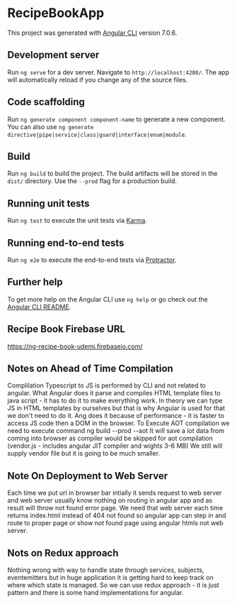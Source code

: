 # RecipeBookApp

This project was generated with [Angular CLI](https://github.com/angular/angular-cli) version 7.0.6.

## Development server

Run `ng serve` for a dev server. Navigate to `http://localhost:4200/`. The app will automatically reload if you change any of the source files.

## Code scaffolding

Run `ng generate component component-name` to generate a new component. You can also use `ng generate directive|pipe|service|class|guard|interface|enum|module`.

## Build

Run `ng build` to build the project. The build artifacts will be stored in the `dist/` directory. Use the `--prod` flag for a production build.

## Running unit tests

Run `ng test` to execute the unit tests via [Karma](https://karma-runner.github.io).

## Running end-to-end tests

Run `ng e2e` to execute the end-to-end tests via [Protractor](http://www.protractortest.org/).

## Further help

To get more help on the Angular CLI use `ng help` or go check out the [Angular CLI README](https://github.com/angular/angular-cli/blob/master/README.md).


## Recipe Book Firebase URL 

https://ng-recipe-book-udemi.firebaseio.com/


## Notes on Ahead of Time Compilation
Complilation Typescript to JS is performed by CLI and not related to angular. What Angular does it parse and compiles HTML template files to java script - it has to do it to make everything work. In theory we can type JS in HTML templates by ourselves but that is why Angular is used for that we don't need to do it. Ang does it because of performance - it is faster to access JS code then a DOM in the browser.
To Execute AOT compilation we need to execute command ng build --prod --aot
It will save a lot data from coming into browser as compiler would be skipped for aot compilation (vendor.js - includes angular JIT compiler and wights 3-6 MB) We still will supply vendor file but it is going to be much smaller.  

## Note On Deployment to Web Server
Each time we put url in browser bar intially it sends request to web server and web server usually know nothing on routing in angular app and as result will throw not found error page. We need that web server each time returns index.html instead of 404 not found so angular app can step in and route to proper page or show not found page using angular htmls not web server.

## Nots on Redux approach
Nothing wrong with way to handle state through services, subjects, eventemitters but in huge application it is getting hard to keep track on where which state is managed. So we can use redux approach - it is just pattern and there is some hand implementations for angular.

